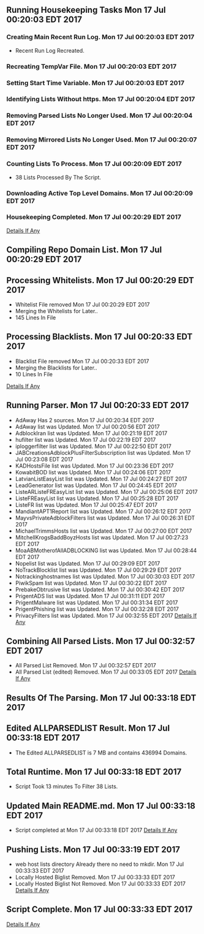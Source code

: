 ## Running Housekeeping Tasks Mon 17 Jul 00:20:03 EDT 2017
### Creating Main Recent Run Log. Mon 17 Jul 00:20:03 EDT 2017
* Recent Run Log Recreated.

### Recreating TempVar File. Mon 17 Jul 00:20:03 EDT 2017

### Setting Start Time Variable. Mon 17 Jul 00:20:03 EDT 2017

### Identifying Lists Without https. Mon 17 Jul 00:20:04 EDT 2017

### Removing Parsed Lists No Longer Used. Mon 17 Jul 00:20:04 EDT 2017

### Removing Mirrored Lists No Longer Used. Mon 17 Jul 00:20:07 EDT 2017

### Counting Lists To Process. Mon 17 Jul 00:20:09 EDT 2017
* 38 Lists Processed By The Script. 

### Downloading Active Top Level Domains. Mon 17 Jul 00:20:09 EDT 2017

### Housekeeping Completed. Mon 17 Jul 00:20:29 EDT 2017

[Details If Any](https://raw.githubusercontent.com/deathbybandaid/piholeparser/master/RecentRunLogs/-Running-Housekeeping-Tasks.txt)

## Compiling Repo Domain List. Mon 17 Jul 00:20:29 EDT 2017
## Processing Whitelists. Mon 17 Jul 00:20:29 EDT 2017
* Whitelist File removed Mon 17 Jul 00:20:29 EDT 2017
* Merging the Whitelists for Later..
* 145 Lines In File

## Processing Blacklists. Mon 17 Jul 00:20:33 EDT 2017
* Blacklist File removed Mon 17 Jul 00:20:33 EDT 2017
* Merging the Blacklists for Later..
* 10 Lines In File

[Details If Any](https://raw.githubusercontent.com/deathbybandaid/piholeparser/master/RecentRunLogs/-Compiling-Repo-Domain-List.txt)

## Running Parser. Mon 17 Jul 00:20:33 EDT 2017
* AdAway Has 2 sources. Mon 17 Jul 00:20:34 EDT 2017
* AdAway list was Updated. Mon 17 Jul 00:20:56 EDT 2017
* AdblockIran list was Updated. Mon 17 Jul 00:21:19 EDT 2017
* hufilter list was Updated. Mon 17 Jul 00:22:19 EDT 2017
* iploggerfilter list was Updated. Mon 17 Jul 00:22:50 EDT 2017
* JABCreationsAdblockPlusFilterSubscription list was Updated. Mon 17 Jul 00:23:08 EDT 2017
* KADHostsFile list was Updated. Mon 17 Jul 00:23:36 EDT 2017
* KowabitBOD list was Updated. Mon 17 Jul 00:24:06 EDT 2017
* LatvianListEasyList list was Updated. Mon 17 Jul 00:24:27 EDT 2017
* LeadGenerator list was Updated. Mon 17 Jul 00:24:45 EDT 2017
* ListeARListeFREasyList list was Updated. Mon 17 Jul 00:25:06 EDT 2017
* ListeFREasyList list was Updated. Mon 17 Jul 00:25:28 EDT 2017
* ListeFR list was Updated. Mon 17 Jul 00:25:47 EDT 2017
* MandiantAPT1Report list was Updated. Mon 17 Jul 00:26:12 EDT 2017
* MayvsPrivateAdblockFilters list was Updated. Mon 17 Jul 00:26:31 EDT 2017
* MichaelTrimmsHosts list was Updated. Mon 17 Jul 00:27:00 EDT 2017
* MitchellKrogsBaddBoyzHosts list was Updated. Mon 17 Jul 00:27:23 EDT 2017
* MoaABMotherofAllADBLOCKING list was Updated. Mon 17 Jul 00:28:44 EDT 2017
* Nopelist list was Updated. Mon 17 Jul 00:29:09 EDT 2017
* NoTrackBlocklist list was Updated. Mon 17 Jul 00:29:29 EDT 2017
* Notrackinghostnames list was Updated. Mon 17 Jul 00:30:03 EDT 2017
* PiwikSpam list was Updated. Mon 17 Jul 00:30:22 EDT 2017
* PrebakeObtrusive list was Updated. Mon 17 Jul 00:30:42 EDT 2017
* PrigentADS list was Updated. Mon 17 Jul 00:31:11 EDT 2017
* PrigentMalware list was Updated. Mon 17 Jul 00:31:34 EDT 2017
* PrigentPhishing list was Updated. Mon 17 Jul 00:32:28 EDT 2017
* PrivacyFilters list was Updated. Mon 17 Jul 00:32:55 EDT 2017
[Details If Any](https://raw.githubusercontent.com/deathbybandaid/piholeparser/master/RecentRunLogs/-Running-Parser.txt)

## Combining All Parsed Lists. Mon 17 Jul 00:32:57 EDT 2017
* All Parsed List Removed. Mon 17 Jul 00:32:57 EDT 2017
* All Parsed List (edited) Removed. Mon 17 Jul 00:33:05 EDT 2017
[Details If Any](https://raw.githubusercontent.com/deathbybandaid/piholeparser/master/RecentRunLogs/-Combining-All-Parsed-Lists.txt)

## Results Of The Parsing. Mon 17 Jul 00:33:18 EDT 2017
## Edited ALLPARSEDLIST Result. Mon 17 Jul 00:33:18 EDT 2017
* The Edited ALLPARSEDLIST is 7 MB and contains 	436994 Domains.

## Total Runtime. Mon 17 Jul 00:33:18 EDT 2017
* Script Took 13 minutes To Filter 38 Lists.

## Updated Main README.md. Mon 17 Jul 00:33:18 EDT 2017

* Script completed at Mon 17 Jul 00:33:18 EDT 2017
[Details If Any](https://raw.githubusercontent.com/deathbybandaid/piholeparser/master/RecentRunLogs/-Results-Of-The-Parsing.txt)

## Pushing Lists. Mon 17 Jul 00:33:19 EDT 2017
* web host lists directory Already there no need to mkdir. Mon 17 Jul 00:33:33 EDT 2017
* Locally Hosted Biglist Removed. Mon 17 Jul 00:33:33 EDT 2017
* Locally Hosted Biglist Not Removed. Mon 17 Jul 00:33:33 EDT 2017
[Details If Any](https://raw.githubusercontent.com/deathbybandaid/piholeparser/master/RecentRunLogs/-Pushing-Lists.txt)

## Script Complete. Mon 17 Jul 00:33:33 EDT 2017
[Details If Any](https://raw.githubusercontent.com/deathbybandaid/piholeparser/master/RecentRunLogs/-Script-Complete.txt)

